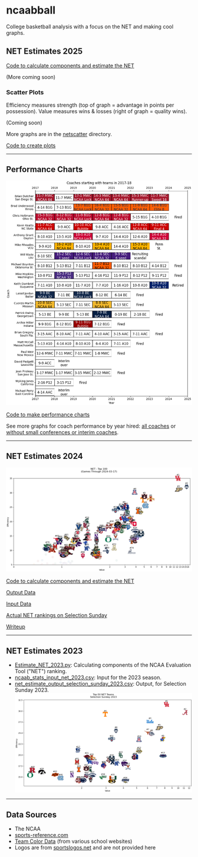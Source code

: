# ncaabball

College basketball analysis with a focus on the NET and making cool graphs.

## NET Estimates 2025

[Code to calculate components and estimate the NET](/Estimate%20NET.py)

(More coming soon)

### Scatter Plots

Efficiency measures strength (top of graph = advantage in points per possession). Value measures wins & losses (right of graph = quality wins).

(Coming soon)

More graphs are in the [netscatter](/netscatter) directory.

[Code to create plots](/Plot%20Efficiency%20Value.py)

---

## Performance Charts

![Performance of selected coaches hired in 2017-18](/performance_coachhired_selected/CoachTeamResults2018_selected.png)

[Code to make performance charts](/Performance%20Charts.py)

See more graphs for coach performance by year hired: [all coaches](/performance_coachhired_full) or [without small conferences or interim coaches](/performance_coachhired_selected).

---

## NET Estimates 2024

![Estimated NET Rankings - Top 100](/NET2024/NET%20Scatter%20Top%20100%202024.png)

[Code to calculate components and estimate the NET](/NET2024/Estimate_NET_2024.py)

[Output Data](/NET2024/estimated_net_output.csv)

[Input Data](/NET2024/ncaab_stats_input_net_2024.csv)

[Actual NET rankings on Selection Sunday](/NET2024/actual_net.txt)

[Writeup](https://www.backingthepack.com/nc-state-basketball/2023/10/24/23928786/casting-a-wide-net-finding-the-basketball-rankings)

---

## NET Estimates 2023
* [Estimate_NET_2023.py](/NET2023/Estimate_NET_2023.py): Calculating components of the NCAA Evaluation Tool ("NET") ranking.
* [ncaab_stats_input_net_2023.csv](/NET2023/ncaab_stats_input_net_2023.csv): Input for the 2023 season.
* [net_estimate_output_selection_sunday_2023.csv](/NET2023/net_estimate_output_selection_sunday_2023.csv): Output, for Selection Sunday 2023.
![Top-50 NET Rankings for Selection Sunday 2023](/NET2023/NET_SS_2023_top50_logos.png)

---

## Data Sources
* The NCAA
* [sports-reference.com](https://www.sports-reference.com/cbb/)
* [Team Color Data](teamcolors.csv) (from various school websites)
* Logos are from [sportslogos.net](https://www.sportslogos.net/) and are not provided here
